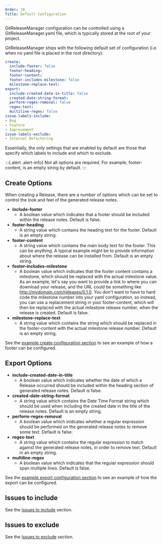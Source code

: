 ```yaml
---
Order: 10
Title: Default Configuration
---
```


GitReleaseManager configuration can be controlled using a GitReleaseManager.yaml file, which is typically stored at the root of your project.

GitReleaseManager ships with the following default set of configuration (i.e. when no yaml file is placed in the root directory):

```yaml
create:
  include-footer: false
  footer-heading:
  footer-content:
  footer-includes-milestone: false
  milestone-replace-text:
export:
  include-created-date-in-title: false
  created-date-string-format:
  perform-regex-removal: false
  regex-text:
  multiline-regex: false
issue-labels-include:
- Bug
- Feature
- Improvement
issue-labels-exclude:
- Internal Refactoring
```

Essentially, the only settings that are enabled by default are those that specify which labels to include and which to exclude.

:::{.alert .alert-info}
Not all options are required.  For example, footer-content, is an empty string by default.
:::

## Create Options

When creating a Release, there are a number of options which can be set to control the look and feel of the generated release notes.

  * **include-footer**
    * A boolean value which indicates that a footer should be included within the release notes.  Default is false.
  * **footer-heading**
    * A string value which contains the heading text for the footer.  Default is an empty string.
  * **footer-content**
    * A string value which contains the main body text for the footer.  This can be anything.  A typical example might be to provide information about where the release can be installed from.  Default is an empty string.
  * **footer-includes-milestone**
    * A boolean value which indicates that the footer content contains a milestone, which should be replaced with the actual milestone value.  As an example, let's say you want to provide a link to where you can download your release, and the URL could be something like http://mydomain.com/releases/0.1.0.  You don't want to have to hard code the milestone number into your yaml configuration, so instead, you can use a replacement string in your footer-content, which will then be replaced with the actual milestone release number, when the release is created.  Default is false.
  * **milestone-replace-text**
    * A string value which contains the string which should be replaced in the footer-content with the actual milestone release number. Default is an empty string.

See the [example create configuration section](create-configuration) to see an example of how a footer can be configured.

## Export Options

  * **include-created-date-in-title**
    * A boolean value which indicates whether the date of which a Release occurred should be included within the heading section of generated release notes.  Default is false.
  * **created-date-string-format**
    * A string value which contains the Date Time Format string which should be used when including the created date in the title of the release notes.  Default is an empty string.
  * **perform-regex-removal**
    * A boolean value which inidcates whether a regular expression should be performed on the generated release notes to remove some text.  Default is false.
  * **regex-text**
    * A string value which contains the regular expression to match against the generated release notes, in order to remove text.  Default in an empty string.
  * **multiline-regex**
    * A boolean value which indicates that the regular expression should span multiple lines.  Default is false.

See the [example export configuration section](export-configuration) to see an example of how the export can be configured.

## Issues to include

See the [Issues to include](include-issues) section.

## Issues to exclude

See the [Issues to exclude](exclude-issues) section.
